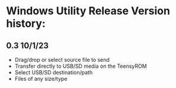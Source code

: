 
# Windows Utility Release Version history:


## 0.3 10/1/23
  * Drag/drop or select source file to send
  * Transfer directly to USB/SD media on the TeensyROM
  * Select USB/SD destination/path
  * Files of any size/type
